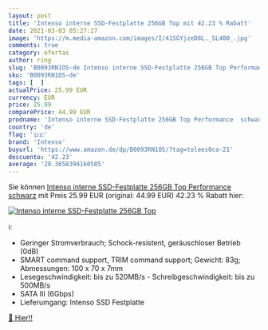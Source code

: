 ```yaml
---
layout: post
title: 'Intenso interne SSD-Festplatte 256GB Top mit 42.23 % Rabatt'
date: 2021-03-03 05:27:27
image: 'https://m.media-amazon.com/images/I/41SGYjzeD8L._SL400_.jpg'
comments: true
category: ofertas
author: ring
slug: 'B0093RN1OS-de Intenso interne SSD-Festplatte 256GB Top Performance schwarz'
sku: 'B0093RN1OS-de'
tags: [  ]
actualPrice: 25.99 EUR
currency: EUR
price: 25.99
comparePrice: 44.99 EUR
prodname: 'Intenso interne SSD-Festplatte 256GB Top Performance  schwarz'
country: 'de'
flag: '🇩🇪'
brand: 'Intenso'
buyurl: 'https://www.amazon.de/dp/B0093RN1OS/?tag=tolees0ca-21'
descuento: '42.23'
average: '28.3658394160585'
---
```


Sie können [Intenso interne SSD-Festplatte 256GB Top Performance  schwarz](https://www.amazon.de/dp/B0093RN1OS/?tag=tolees0ca-21) mit Preis 25.99 EUR (original: 44.99 EUR) 42.23 % Rabatt hier:

[![Intenso interne SSD-Festplatte 256GB Top](https://m.media-amazon.com/images/I/41SGYjzeD8L._SL400_.jpg)](https://www.amazon.de/dp/B0093RN1OS/?tag=tolees0ca-21)

ℹ️:

- Geringer Stromverbrauch; Schock-resistent, geräuschloser Betrieb (0dB)
- SMART command support, TRIM command support; Gewicht: 83g; Abmessungen: 100 x 70 x 7mm
- Lesegeschwindigkeit: bis zu 520MB/s - Schreibgeschwindigkeit: bis zu 500MB/s
- SATA III (6Gbps)
- Lieferumgang: Intenso SSD Festplatte

[🛒 Hier!!](https://www.amazon.de/dp/B0093RN1OS/?tag=tolees0ca-21)
